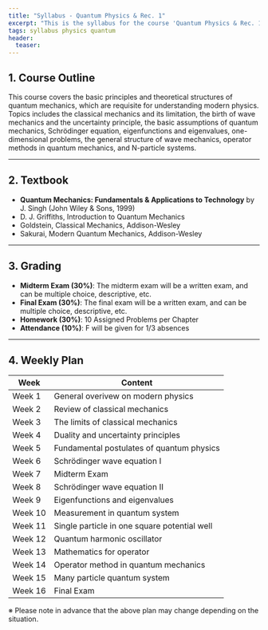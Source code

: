 ```yaml
---
title: "Syllabus - Quantum Physics & Rec. 1"
excerpt: "This is the syllabus for the course 'Quantum Physics & Rec. 1'."
tags: syllabus physics quantum
header:
  teaser: 
---
```


## 1. Course Outline
This course covers the basic principles and theoretical structures of quantum mechanics, which are requisite
for understanding modern physics. Topics includes the classical mechanics and its limitation, the birth of wave
mechanics and the uncertainty principle, the basic assumptions of quantum mechanics, Schrödinger equation,
eigenfunctions and eigenvalues, one-dimensional problems, the general structure of wave mechanics,
operator methods in quantum mechanics, and N-particle systems.

---

## 2. Textbook
- **Quantum Mechanics: Fundamentals & Applications to Technology** by J. Singh (John Wiley & Sons, 1999)
- D. J. Griffiths, Introduction to Quantum Mechanics 
- Goldstein, Classical Mechanics, Addison-Wesley
- Sakurai, Modern Quantum Mechanics, Addison-Wesley

---

## 3. Grading
- **Midterm Exam (30%)**: The midterm exam will be a written exam, and can be multiple choice, descriptive, etc.
- **Final Exam (30%)**: The final exam will be a written exam, and can be multiple choice, descriptive, etc.
- **Homework (30%)**: 10 Assigned Problems per Chapter
- **Attendance (10%)**: F will be given for 1/3 absences

---

## 4. Weekly Plan

| Week | Content |
|------|------|
| Week 1 | General overivew on modern physics |
| Week 2 | Review of classical mechanics |
| Week 3 | The limits of classical mechanics |
| Week 4 | Duality and uncertainty principles |
| Week 5 | Fundamental postulates of quantum physics |
| Week 6 | Schrödinger wave equation I |
| Week 7 | Midterm Exam |
| Week 8 | Schrödinger wave equation II |
| Week 9 | Eigenfunctions and eigenvalues |
| Week 10 | Measurement in quantum system |
| Week 11 | Single particle in one square potential well |
| Week 12 | Quantum harmonic oscillator |
| Week 13 | Mathematics for operator |
| Week 14 | Operator method in quantum mechanics |
| Week 15 | Many particle quantum system |
| Week 16 | Final Exam |

※ Please note in advance that the above plan may change depending on the situation.